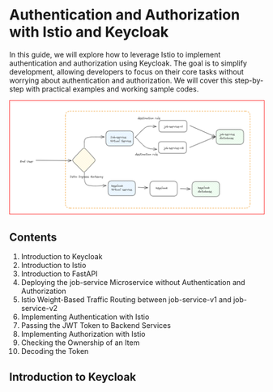 # Authentication and Authorization with Istio and Keycloak

In this guide, we will explore how to leverage Istio to implement authentication and authorization using Keycloak. The goal is to simplify development, allowing developers to focus on their core tasks without worrying about authentication and authorization. We will cover this step-by-step with practical examples and working sample codes.

![Alt text](images/auth.png?raw=true "Mesh")

## Contents

1. Introduction to Keycloak
2. Introduction to Istio
3. Introduction to FastAPI
4. Deploying the job-service Microservice without Authentication and Authorization
5. Istio Weight-Based Traffic Routing between job-service-v1 and job-service-v2
6. Implementing Authentication with Istio
7. Passing the JWT Token to Backend Services
8. Implementing Authorization with Istio
9. Checking the Ownership of an Item
10. Decoding the Token

## Introduction to Keycloak
